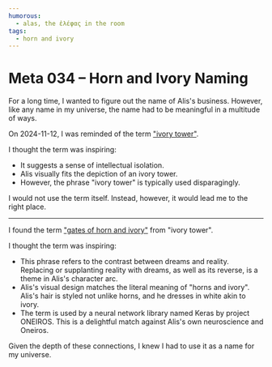 ```yaml
---
humorous:
  - alas, the ἐλέφας in the room
tags:
  - horn and ivory
---
```


# Meta 034 – Horn and Ivory Naming

For a long time, I wanted to figure out the name of Alis's business. However, like any name in my universe, the name had to be meaningful in a multitude of ways.

<!-- Early on, "Thoughtiron" was a name that came to mind. While evocative, it lacked the subtlety I valued. -->

On 2024-11-12, I was reminded of the term ["ivory tower"](https://en.wikipedia.org/wiki/Ivory_tower).

I thought the term was inspiring:

- It suggests a sense of intellectual isolation.
- Alis visually fits the depiction of an ivory tower.
- However, the phrase "ivory tower" is typically used disparagingly.

I would not use the term itself. Instead, however, it would lead me to the right place.

---

I found the term ["gates of horn and ivory"](https://en.wikipedia.org/wiki/Gates_of_horn_and_ivory) from "ivory tower".

I thought the term was inspiring:

- This phrase refers to the contrast between dreams and reality. Replacing or supplanting reality with dreams, as well as its reverse, is a theme in Alis's character arc.
- Alis's visual design matches the literal meaning of "horns and ivory". Alis's hair is styled not unlike horns, and he dresses in white akin to ivory.
- The term is used by a neural network library named Keras by project ONEIROS. This is a delightful match against Alis's own neuroscience and Oneiros.

Given the depth of these connections, I knew I had to use it as a name for my universe.
